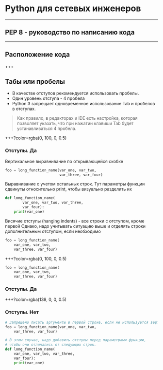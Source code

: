 # Python для сетевых инженеров 

---
## PEP 8 - руководство по написанию кода

---

## Расположение кода

+++
## Табы или пробелы

* В качестве отступов рекомендуется использовать пробелы.
* Один уровень отступа - 4 пробела
* Python 3 запрещает одновременное использование Tab и пробелов в отступах.

> Как правило, в редакторах и IDE есть настройка, которая позволяет указать, что при нажатии клавиши Tab будет устанавливаться 4 пробела.

+++?color=rgba(0, 100, 0, 0.5)

### Отступы. Да

Вертикальное выравнивание по открывающейся скобке
```python
foo = long_function_name(var_one, var_two,
                         var_three, var_four)
```

Выравнивание с учетом остальных строк.
Тут параметры функции сдвинуты относительно print,
чтобы визуально разделить их
```python
def long_function_name(
        var_one, var_two, var_three,
        var_four):
    print(var_one)
```

Висячие отступы (hanging indents) - все строки с отступом, кроме первой
Однако, надо учитывать ситуацию выше
и отделять строки дополнительным отступом, если необходимо
```python
foo = long_function_name(
    var_one, var_two,
    var_three, var_four)
```

+++?color=rgba(0, 100, 0, 0.5)



```python
foo = long_function_name(
    var_one, var_two,
    var_three, var_four)
```

### Отступы. Да

+++?color=rgba(139, 0, 0, 0.5)

### Отступы. Нет

```python
# Запрещено писать аргументы в первой строке, если не используется вертикальное выравнивание.
foo = long_function_name(var_one, var_two,
    var_three, var_four)

# В этом случае, надо добавить отступы перед параметрами функции,
# чтобы они отличались от следующих строк.
def long_function_name(
    var_one, var_two, var_three,
    var_four):
    print(var_one)
```
